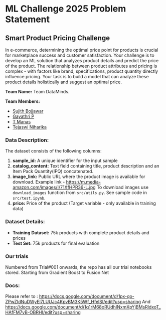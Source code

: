 # ML Challenge 2025 Problem Statement

## Smart Product Pricing Challenge

In e-commerce, determining the optimal price point for products is crucial for marketplace success and customer satisfaction. Your challenge is to develop an ML solution that analyzes product details and predict the price of the product. The relationship between product attributes and pricing is complex - with factors like brand, specifications, product quantity directly influence pricing. Your task is to build a model that can analyze these product details holistically and suggest an optimal price.

**Team Name:** Team DataMinds.

**Team Members:** 
- [Sujith Bojjawar](https://www.linkedin.com/in/sujith-bojjawar-26b820256/)
- [Gayathri P](https://www.linkedin.com/in/gayathri-pch/) 
- [T Manas ](https://in.linkedin.com/in/t-manas-chakravarty-91958224b)  
- [Tejaswi Niharika](https://in.linkedin.com/in/relli-tejaswi-niharika-032696295)

### Data Description:

The dataset consists of the following columns:

1. **sample_id:** A unique identifier for the input sample
2. **catalog_content:** Text field containing title, product description and an Item Pack Quantity(IPQ) concatenated.
3. **image_link:** Public URL where the product image is available for download. 
   Example link - https://m.media-amazon.com/images/I/71XfHPR36-L.jpg
   To download images use `download_images` function from `src/utils.py`. See sample code in `src/test.ipynb`.
4. **price:** Price of the product (Target variable - only available in training data)

### Dataset Details:

- **Training Dataset:** 75k products with complete product details and prices
- **Test Set:** 75k products for final evaluation

### Our trials 
Numbered from Trial#001 onwards, the repo has all our trial notebooks stored. Starting from Gradient Boost to Fusion Net

### Docs:
Please refer to : https://docs.google.com/document/d/1px-qo-ZPwZIdNuDWyEl7LUUJc4KpvBM3K5Wf_HfelSI/edit?usp=sharing
And https://docs.google.com/document/d/1q1rM68oRUdhINxmXpYjBMsRldxoT_HAfFM7vB-OBRHI/edit?usp=sharing
